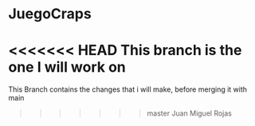 # JuegoCraps
<<<<<<< HEAD
This branch is the one I will work on  
=======
This Branch contains the changes that i will make, before merging it with main

>>>>>>> master
Juan Miguel Rojas
